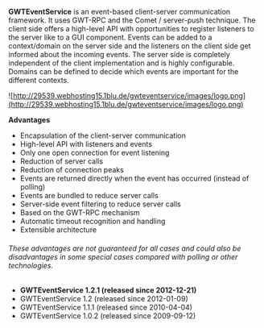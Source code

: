 **GWTEventService** is an event-based client-server communication framework. It uses GWT-RPC and the Comet / server-push technique. The client side offers a high-level API with opportunities to register listeners to the server like to a GUI component. Events can be added to a context/domain on the server side and the listeners on the client side get informed about the incoming events. The server side is completely independent of the client implementation and is highly configurable. Domains can be defined to decide which events are important for the different contexts.

![http://29539.webhosting15.1blu.de/gwteventservice/images/logo.png](http://29539.webhosting15.1blu.de/gwteventservice/images/logo.png)

**Advantages**
  * Encapsulation of the client-server communication
  * High-level API with listeners and events
  * Only one open connection for event listening
  * Reduction of server calls
  * Reduction of connection peaks
  * Events are returned directly when the event has occurred (instead of polling)
  * Events are bundled to reduce server calls
  * Server-side event filtering to reduce server calls
  * Based on the GWT-RPC mechanism
  * Automatic timeout recognition and handling
  * Extensible architecture
###### These advantages are not guaranteed for all cases and could also be disadvantages in some special cases compared with polling or other technologies. ######


  * **GWTEventService 1.2.1 (released since 2012-12-21)**
  * GWTEventService 1.2 (released since 2012-01-09)
  * GWTEventService 1.1.1 (released since 2010-04-04)
  * GWTEventService 1.0.2 (released since 2009-09-12)
